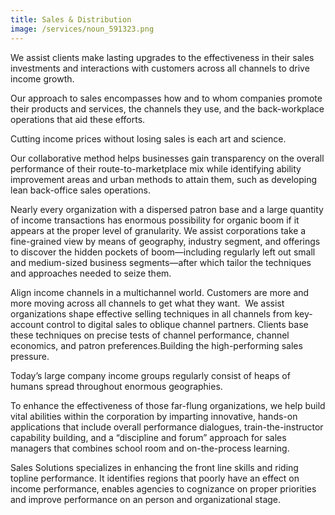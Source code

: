 ```yaml
---
title: Sales & Distribution
image: /services/noun_591323.png
---
```


<!-- JSON-LD markup generated by Google Structured Data Markup Helper. -->
<script type="application/ld+json">
{
  "@context" : "http://schema.org",
  "@type" : "Article",
  "name" : "Sales & Distribution",
  "image" : "https://www.nvmpro.online/assets/images/logo.png",
  "articleSection" : "We assist clients make lasting upgrades to the effectiveness in their sales investments and interactions with customers across all channels to drive income growth",
  "articleBody" : "Our approach to sales encompasses how and to whom companies promote their products and services, the channels they use, and the back-workplace operations that aid these efforts. </P>\n\n<P>Cutting income prices without losing sales is each art and science.</P>\n\n<P>Our collaborative method helps businesses gain transparency on the overall performance of their route-to-marketplace mix while identifying ability improvement areas and urban methods to attain them, such as developing lean back-office sales operations.</P>\n\n<P>Nearly every organization with a dispersed patron base and a large quantity of income transactions has enormous possibility for organic boom if it appears at the proper level of granularity. We assist corporations take a fine-grained view by means of geography, industry segment, and offerings to discover the hidden pockets of boom—including regularly left out small and medium-sized business segments—after which tailor the techniques and approaches needed to seize them.</P>\n\n<P>Align income channels in a multichannel world. Customers are more and more moving across all channels to get what they want.  We assist organizations shape effective selling techniques in all channels from key-account control to digital sales to oblique channel partners. Clients base these techniques on precise tests of channel performance, channel economics, and patron preferences.Building the high-performing sales pressure.</P>\n\n<P>Today’s large company income groups regularly consist of heaps of humans spread throughout enormous geographies.</P>\n\n<P>To enhance the effectiveness of those far-flung organizations, we help build vital abilities within the corporation by imparting innovative, hands-on applications that include overall performance dialogues, train-the-instructor capability building, and a “discipline and forum” approach for sales managers that combines school room and on-the-process learning.</P>\n\n<P>Sales Solutions specializes in enhancing the front line skills and riding topline performance. It identifies regions that poorly have an effect on income performance, enables agencies to cognizance on proper priorities and improve performance on an person and organizational stage",
  "publisher" : {
    "@type" : "Organization",
    "name" : "NVM Projects & Solutions"
  }
}
</script>

We assist clients make lasting upgrades to the effectiveness in their sales investments and interactions with customers across all channels to drive income growth.

Our approach to sales encompasses how and to whom companies promote their products and services, the channels they use, and the back-workplace operations that aid these efforts.&nbsp;

Cutting income prices without losing sales is each art and science.

Our collaborative method helps businesses gain transparency on the overall performance of their route-to-marketplace mix while identifying ability improvement areas and urban methods to attain them, such as developing lean back-office sales operations.

Nearly every organization with a dispersed patron base and a large quantity of income transactions has enormous possibility for organic boom if it appears at the proper level of granularity. We assist corporations take a fine-grained view by means of geography, industry segment, and offerings to discover the hidden pockets of boom—including regularly left out small and medium-sized business segments—after which tailor the techniques and approaches needed to seize them.

Align income channels in a multichannel world. Customers are more and more moving across all channels to get what they want.&nbsp; We assist organizations shape effective selling techniques in all channels from key-account control to digital sales to oblique channel partners. Clients base these techniques on precise tests of channel performance, channel economics, and patron preferences.Building the high-performing sales pressure.

Today’s large company income groups regularly consist of heaps of humans spread throughout enormous geographies.

To enhance the effectiveness of those far-flung organizations, we help build vital abilities within the corporation by imparting innovative, hands-on applications that include overall performance dialogues, train-the-instructor capability building, and a “discipline and forum” approach for sales managers that combines school room and on-the-process learning.

Sales Solutions specializes in enhancing the front line skills and riding topline performance. It identifies regions that poorly have an effect on income performance, enables agencies to cognizance on proper priorities and improve performance on an person and organizational stage.